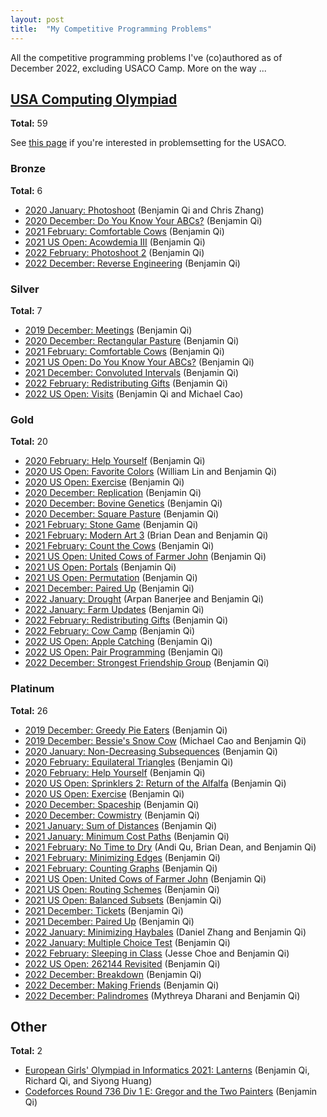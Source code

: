 ```yaml
---
layout: post
title:  "My Competitive Programming Problems"
---
```


All the competitive programming problems I've (co)authored as of December 2022, excluding USACO Camp. More on the way ...

## [USA Computing Olympiad](http://www.usaco.org/)
**Total:** 59

See [this page](/2022/12/23/usacoreqs.html) if you're interested in problemsetting for the USACO.

### Bronze
**Total:** 6
 - [2020 January: Photoshoot](http://www.usaco.org/index.php?page=viewproblem2&cpid=988) (Benjamin Qi and Chris Zhang)
 - [2020 December: Do You Know Your ABCs?](http://www.usaco.org/index.php?page=viewproblem2&cpid=1059) (Benjamin Qi)
 - [2021 February: Comfortable Cows](http://www.usaco.org/index.php?page=viewproblem2&cpid=1108) (Benjamin Qi)
 - [2021 US Open: Acowdemia III](http://www.usaco.org/index.php?page=viewproblem2&cpid=1133) (Benjamin Qi)
 - [2022 February: Photoshoot 2](http://www.usaco.org/index.php?page=viewproblem2&cpid=1204) (Benjamin Qi)
 - [2022 December: Reverse Engineering](http://www.usaco.org/index.php?page=viewproblem2&cpid=1253) (Benjamin Qi)

### Silver
**Total:** 7
 - [2019 December: Meetings](http://www.usaco.org/index.php?page=viewproblem2&cpid=967) (Benjamin Qi)
 - [2020 December: Rectangular Pasture](http://www.usaco.org/index.php?page=viewproblem2&cpid=1063) (Benjamin Qi)
 - [2021 February: Comfortable Cows](http://www.usaco.org/index.php?page=viewproblem2&cpid=1110) (Benjamin Qi)
 - [2021 US Open: Do You Know Your ABCs?](http://www.usaco.org/index.php?page=viewproblem2&cpid=1135) (Benjamin Qi)
 - [2021 December: Convoluted Intervals](http://www.usaco.org/index.php?page=viewproblem2&cpid=1160) (Benjamin Qi)
 - [2022 February: Redistributing Gifts](http://www.usaco.org/index.php?page=viewproblem2&cpid=1206) (Benjamin Qi)
 - [2022 US Open: Visits](http://www.usaco.org/index.php?page=viewproblem2&cpid=1230) (Benjamin Qi and Michael Cao)

### Gold
**Total:** 20
 - [2020 February: Help Yourself](http://www.usaco.org/index.php?page=viewproblem2&cpid=1018) (Benjamin Qi)
 - [2020 US Open: Favorite Colors](http://www.usaco.org/index.php?page=viewproblem2&cpid=1042) (William Lin and Benjamin Qi)
 - [2020 US Open: Exercise](http://www.usaco.org/index.php?page=viewproblem2&cpid=1043) (Benjamin Qi)
 - [2020 December: Replication](http://www.usaco.org/index.php?page=viewproblem2&cpid=1065) (Benjamin Qi)
 - [2020 December: Bovine Genetics](http://www.usaco.org/index.php?page=viewproblem2&cpid=1066) (Benjamin Qi)
 - [2020 December: Square Pasture](http://www.usaco.org/index.php?page=viewproblem2&cpid=1067) (Benjamin Qi)
 - [2021 February: Stone Game](http://www.usaco.org/index.php?page=viewproblem2&cpid=1113) (Benjamin Qi)
 - [2021 February: Modern Art 3](http://www.usaco.org/index.php?page=viewproblem2&cpid=1114) (Brian Dean and Benjamin Qi)
 - [2021 February: Count the Cows](http://www.usaco.org/index.php?page=viewproblem2&cpid=1115) (Benjamin Qi)
 - [2021 US Open: United Cows of Farmer John](http://www.usaco.org/index.php?page=viewproblem2&cpid=1137) (Benjamin Qi)
 - [2021 US Open: Portals](http://www.usaco.org/index.php?page=viewproblem2&cpid=1138) (Benjamin Qi)
 - [2021 US Open: Permutation](http://www.usaco.org/index.php?page=viewproblem2&cpid=1139) (Benjamin Qi)
 - [2021 December: Paired Up](http://www.usaco.org/index.php?page=viewproblem2&cpid=1161) (Benjamin Qi)
 - [2022 January: Drought](http://www.usaco.org/index.php?page=viewproblem2&cpid=1185) (Arpan Banerjee and Benjamin Qi)
 - [2022 January: Farm Updates](http://www.usaco.org/index.php?page=viewproblem2&cpid=1186) (Benjamin Qi)
 - [2022 February: Redistributing Gifts](http://www.usaco.org/index.php?page=viewproblem2&cpid=1209) (Benjamin Qi)
 - [2022 February: Cow Camp](http://www.usaco.org/index.php?page=viewproblem2&cpid=1210) (Benjamin Qi)
 - [2022 US Open: Apple Catching](http://www.usaco.org/index.php?page=viewproblem2&cpid=1233) (Benjamin Qi)
 - [2022 US Open: Pair Programming](http://www.usaco.org/index.php?page=viewproblem2&cpid=1234) (Benjamin Qi)
 - [2022 December: Strongest Friendship Group](http://www.usaco.org/index.php?page=viewproblem2&cpid=1259) (Benjamin Qi)

### Platinum
**Total:** 26
 - [2019 December: Greedy Pie Eaters](http://www.usaco.org/index.php?page=viewproblem2&cpid=972) (Benjamin Qi)
 - [2019 December: Bessie's Snow Cow](http://www.usaco.org/index.php?page=viewproblem2&cpid=973) (Michael Cao and Benjamin Qi)
 - [2020 January: Non-Decreasing Subsequences](http://www.usaco.org/index.php?page=viewproblem2&cpid=997) (Benjamin Qi)
 - [2020 February: Equilateral Triangles](http://www.usaco.org/index.php?page=viewproblem2&cpid=1021) (Benjamin Qi)
 - [2020 February: Help Yourself](http://www.usaco.org/index.php?page=viewproblem2&cpid=1022) (Benjamin Qi)
 - [2020 US Open: Sprinklers 2: Return of the Alfalfa](http://www.usaco.org/index.php?page=viewproblem2&cpid=1044) (Benjamin Qi)
 - [2020 US Open: Exercise](http://www.usaco.org/index.php?page=viewproblem2&cpid=1045) (Benjamin Qi)
 - [2020 December: Spaceship](http://www.usaco.org/index.php?page=viewproblem2&cpid=1069) (Benjamin Qi)
 - [2020 December: Cowmistry](http://www.usaco.org/index.php?page=viewproblem2&cpid=1070) (Benjamin Qi)
 - [2021 January: Sum of Distances](http://www.usaco.org/index.php?page=viewproblem2&cpid=1092) (Benjamin Qi)
 - [2021 January: Minimum Cost Paths](http://www.usaco.org/index.php?page=viewproblem2&cpid=1093) (Benjamin Qi)
 - [2021 February: No Time to Dry](http://www.usaco.org/index.php?page=viewproblem2&cpid=1116) (Andi Qu, Brian Dean, and Benjamin Qi)
 - [2021 February: Minimizing Edges](http://www.usaco.org/index.php?page=viewproblem2&cpid=1117) (Benjamin Qi)
 - [2021 February: Counting Graphs](http://www.usaco.org/index.php?page=viewproblem2&cpid=1118) (Benjamin Qi)
 - [2021 US Open: United Cows of Farmer John](http://www.usaco.org/index.php?page=viewproblem2&cpid=1140) (Benjamin Qi)
 - [2021 US Open: Routing Schemes](http://www.usaco.org/index.php?page=viewproblem2&cpid=1141) (Benjamin Qi)
 - [2021 US Open: Balanced Subsets](http://www.usaco.org/index.php?page=viewproblem2&cpid=1142) (Benjamin Qi)
 - [2021 December: Tickets](http://www.usaco.org/index.php?page=viewproblem2&cpid=1164) (Benjamin Qi)
 - [2021 December: Paired Up](http://www.usaco.org/index.php?page=viewproblem2&cpid=1165) (Benjamin Qi)
 - [2022 January: Minimizing Haybales](http://www.usaco.org/index.php?page=viewproblem2&cpid=1188) (Daniel Zhang and Benjamin Qi)
 - [2022 January: Multiple Choice Test](http://www.usaco.org/index.php?page=viewproblem2&cpid=1190) (Benjamin Qi)
 - [2022 February: Sleeping in Class](http://www.usaco.org/index.php?page=viewproblem2&cpid=1213) (Jesse Choe and Benjamin Qi)
 - [2022 US Open: 262144 Revisited](http://www.usaco.org/index.php?page=viewproblem2&cpid=1236) (Benjamin Qi)
 - [2022 December: Breakdown](http://www.usaco.org/index.php?page=viewproblem2&cpid=1260) (Benjamin Qi)
 - [2022 December: Making Friends](http://www.usaco.org/index.php?page=viewproblem2&cpid=1261) (Benjamin Qi)
 - [2022 December: Palindromes](http://www.usaco.org/index.php?page=viewproblem2&cpid=1262) (Mythreya Dharani and Benjamin Qi)

## Other
**Total:** 2
 - [European Girls' Olympiad in Informatics 2021: Lanterns](https://stats.egoi.org/media/task_description/2021_lantern_en.pdf) (Benjamin Qi, Richard Qi, and Siyong Huang)
 - [Codeforces Round 736 Div 1 E: Gregor and the Two Painters](https://codeforces.com/contest/1548/problem/E) (Benjamin Qi)